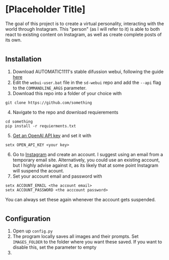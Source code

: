 # [Placeholder Title]

The goal of this project is to create a virtual personality, interacting with the world through Instagram. This "person" (as I will refer to it) is able to both react to existing content on Instagram, as well as create complete posts of its own. 
#
## Installation
1. Download AUTOMATIC1111's stable difussion webui, following the guide [here](https://something.com)
2. Edit the `webui-user.bat` file in the `sd-webui` repo and add the `--api` flag to the `COMMANDLINE_ARGS` parameter.
3. Download this repo into a folder of your choice with

`git clone https://github.com/something`

4. Navigate to the repo and download requierements
```
cd something
pip install -r requierments.txt
```
5. [Get an OpenAI API key](https://openapi.com) and set it with 
```
setx OPEN_API_KEY <your key>
```

6. Go to [Instagram](https://instagram.com) and create an account. I suggest using an email from a temporary email site. Alternatively, you could use an existing account, but I highly advise against it, as its likely that at some point Instagram will suspend the acount. 
7.  Set your account email and password with
```
setx ACCOUNT_EMAIL <the account email>
setx ACCOUNT_PASSWORD <the acccount password>
```
You can always set these again whenever the account gets suspended.
#
## Configuration
1. Open up `config.py`
2. The program locally saves all images and their prompts. Set `IMAGES_FOLDER` to the folder where you want these saved. If you want to disable this, set the parameter to empty
3. 
